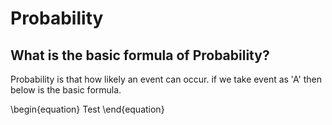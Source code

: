 
# Probability

## What is the basic formula of Probability?

Probability is that how likely an event can occur. if we take event as 'A' then below is the basic formula.


\begin{equation}
Test
\end{equation}
